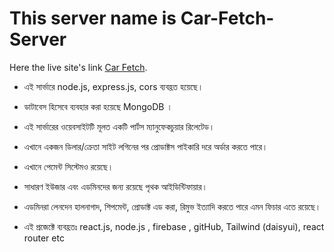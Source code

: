 # This server name is Car-Fetch-Server

Here the live site's link [Car Fetch](https://fathomless-atoll-13213.herokuapp.com/).

* এই সার্ভারে node.js, express.js, cors ব্যবহ্রত হয়েছে।

* ডাটাবেস হিসেবে ব্যবহার করা হয়েছে MongoDB ।

* এই সার্ভারের ওয়েবসাইটটি মূলত একটি পার্টস ম্যানুফেকচুয়ার রিলেটেড।

* এখানে একজন ডিলার/ক্রেতা সাইট লগিনের পর প্রোডাক্টস পাইকারি দরে অর্ডার করতে পারে।

* এখানে পেমেন্ট সিস্টেমও রয়েছে।

* সাধারণ ইউজার এবং এডমিনদের জন্য রয়েছে পৃথক আইডিন্টিফায়ার।

* এডমিনরা লেনদেন হালনাগাদ, শিপমেন্ট, প্রোডাক্ট এড করা, রিমুভ ইত্যাদি করতে পারে এমন ফিচার এতে রয়েছে।

* এই প্রজেক্টে ব্যবহ্রতঃ react.js, node.js , firebase , gitHub, Tailwind (daisyui), react router etc
